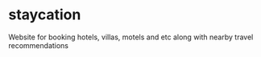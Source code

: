 # staycation
Website for booking hotels, villas, motels and etc along with nearby travel recommendations
